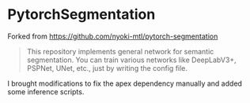 # PytorchSegmentation

Forked from https://github.com/nyoki-mtl/pytorch-segmentation

> This repository implements general network for semantic segmentation.
> You can train various networks like DeepLabV3+, PSPNet, UNet, etc., just by writing the config file.

I brought modifications to fix the apex dependency manually and added some inference scripts.
